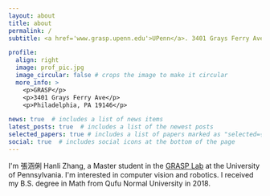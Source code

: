 ```yaml
---
layout: about
title: about
permalink: /
subtitle: <a href='www.grasp.upenn.edu'>UPenn</a>. 3401 Grays Ferry Ave. (610)909-9485.

profile:
  align: right
  image: prof_pic.jpg
  image_circular: false # crops the image to make it circular
  more_info: >
    <p>GRASP</p>
    <p>3401 Grays Ferry Ave</p>
    <p>Philadelphia, PA 19146</p>

news: true  # includes a list of news items
latest_posts: true  # includes a list of the newest posts
selected_papers: true # includes a list of papers marked as "selected={true}"
social: true  # includes social icons at the bottom of the page
---
```


I'm 張涵俐 Hanli Zhang, a Master student in the [GRASP Lab](https://www.grasp.upenn.edu/) at the University of Pennsylvania. I'm interested in computer vision and robotics. I received my B.S. degree in Math from Qufu Normal University in 2018.

<!-- 
Write your biography here. Tell the world about yourself. Link to your favorite [subreddit](http://reddit.com). You can put a picture in, too. The code is already in, just name your picture `prof_pic.jpg` and put it in the `img/` folder.

Put your address / P.O. box / other info right below your picture. You can also disable any of these elements by editing `profile` property of the YAML header of your `_pages/about.md`. Edit `_bibliography/papers.bib` and Jekyll will render your [publications page](/al-folio/publications/) automatically.

Link to your social media connections, too. This theme is set up to use [Font Awesome icons](https://fontawesome.com/) and [Academicons](https://jpswalsh.github.io/academicons/), like the ones below. Add your Facebook, Twitter, LinkedIn, Google Scholar, or just disable all of them. -->